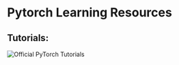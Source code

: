# Pytorch Learning Resources

## Tutorials:

![Official PyTorch Tutorials](https://github.com/pytorch/tutorials)

